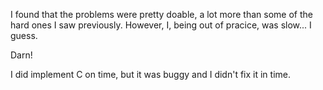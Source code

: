 I found that the problems were pretty doable, a lot more than some of the hard ones I saw previously. However, I, being out of pracice, was slow... I guess.

Darn!

I did implement C on time, but it was buggy and I didn't fix it in time.